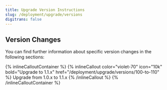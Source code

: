 ```yaml
---
title: Upgrade Version Instructions
slug: /deployment/upgrade/versions
digitrans: false
---
```


## Version Changes

You can find further information about specific version changes in the following sections:

{% inlineCalloutContainer %}
  {% inlineCallout
    color="violet-70"
    icon="10k"
    bold="Upgrade to 1.1.x"
    href="/deployment/upgrade/versions/100-to-110" %}
    Upgrade from 1.0.x to 1.1.x
  {% /inlineCallout %}
{% /inlineCalloutContainer %}